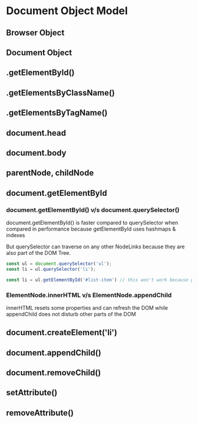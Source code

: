 # Document Object Model

## Browser Object
## Document Object
## .getElementById()
## .getElementsByClassName()
## .getElementsByTagName()
## document.head
## document.body
## parentNode, childNode
## document.getElementById 

### document.getElementById() v/s document.querySelector()
document.getElementById() is faster compared to querySelector when compared in performance because getElementById  uses hashmaps & indexes

But querySelector can traverse on any other NodeLinks because they are also part of the DOM Tree. 

```jsx
const ul = document.querySelector('ul');
const li = ul.querySelector('li');

const li = ul.getElementById('#list-item') // this won't work because getElementById can't traverse the NodeList
```

### ElementNode.innerHTML v/s ElementNode.appendChild
innerHTML resets some properties and can refresh the DOM while appendChild does not disturb other parts of the DOM
## document.createElement('li')
## document.appendChild()
## document.removeChild()
## setAttribute()
## removeAttribute()